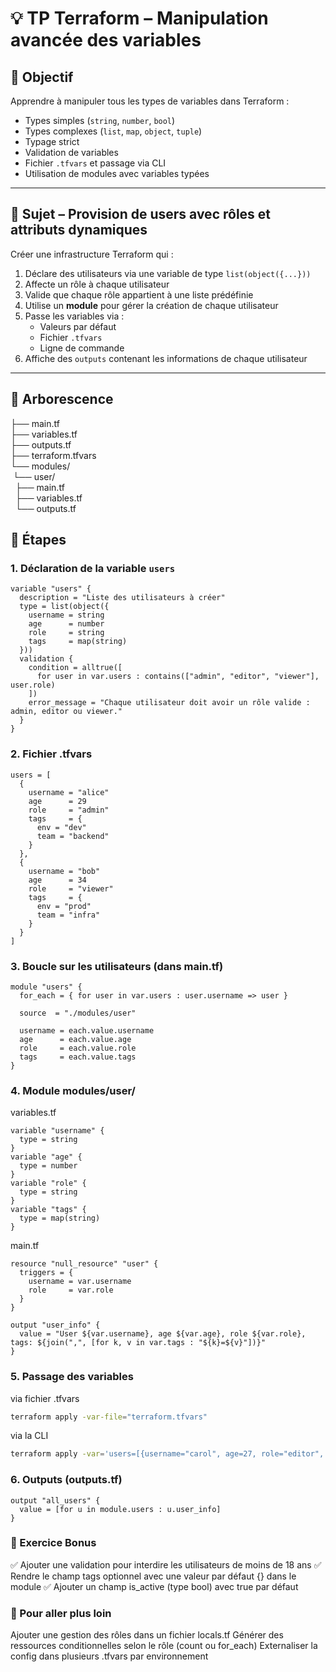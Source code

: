 # 💡 TP Terraform – Manipulation avancée des variables

## 🎯 Objectif

Apprendre à manipuler tous les types de variables dans Terraform :

- Types simples (`string`, `number`, `bool`)
- Types complexes (`list`, `map`, `object`, `tuple`)
- Typage strict
- Validation de variables
- Fichier `.tfvars` et passage via CLI
- Utilisation de modules avec variables typées

---

## 🧩 Sujet – Provision de users avec rôles et attributs dynamiques

Créer une infrastructure Terraform qui :

1. Déclare des utilisateurs via une variable de type `list(object({...}))`
2. Affecte un rôle à chaque utilisateur
3. Valide que chaque rôle appartient à une liste prédéfinie
4. Utilise un **module** pour gérer la création de chaque utilisateur
5. Passe les variables via :
   - Valeurs par défaut
   - Fichier `.tfvars`
   - Ligne de commande
6. Affiche des `outputs` contenant les informations de chaque utilisateur

---

## 📁 Arborescence

├── main.tf<br>
├── variables.tf<br>
├── outputs.tf<br>
├── terraform.tfvars<br>
└── modules/<br>
&nbsp;└── user/<br>
&nbsp;&nbsp;├── main.tf<br>
&nbsp;&nbsp;├── variables.tf<br>
&nbsp;&nbsp;└── outputs.tf<br>

## 🔧 Étapes

### 1. Déclaration de la variable `users`

```hcl
variable "users" {
  description = "Liste des utilisateurs à créer"
  type = list(object({
    username = string
    age      = number
    role     = string
    tags     = map(string)
  }))
  validation {
    condition = alltrue([
      for user in var.users : contains(["admin", "editor", "viewer"], user.role)
    ])
    error_message = "Chaque utilisateur doit avoir un rôle valide : admin, editor ou viewer."
  }
}
```

### 2. Fichier .tfvars 

```hcl
users = [
  {
    username = "alice"
    age      = 29
    role     = "admin"
    tags     = {
      env = "dev"
      team = "backend"
    }
  },
  {
    username = "bob"
    age      = 34
    role     = "viewer"
    tags     = {
      env = "prod"
      team = "infra"
    }
  }
]
```

### 3. Boucle sur les utilisateurs (dans main.tf)

```hcl
module "users" {
  for_each = { for user in var.users : user.username => user }

  source  = "./modules/user"

  username = each.value.username
  age      = each.value.age
  role     = each.value.role
  tags     = each.value.tags
}
```

### 4. Module modules/user/

variables.tf 
```hcl
variable "username" {
  type = string
}
variable "age" {
  type = number
}
variable "role" {
  type = string
}
variable "tags" {
  type = map(string)
}
```

main.tf
```hcl
resource "null_resource" "user" {
  triggers = {
    username = var.username
    role     = var.role
  }
}

output "user_info" {
  value = "User ${var.username}, age ${var.age}, role ${var.role}, tags: ${join(",", [for k, v in var.tags : "${k}=${v}"])}"
}
```

### 5. Passage des variables
via fichier .tfvars
```sh
terraform apply -var-file="terraform.tfvars"
```

via la CLI 
```sh
terraform apply -var='users=[{username="carol", age=27, role="editor", tags={env="stage", team="data"}}]'
```

### 6. Outputs (outputs.tf)
```hcl
output "all_users" {
  value = [for u in module.users : u.user_info]
}
```

### 🧪 Exercice Bonus

✅ Ajouter une validation pour interdire les utilisateurs de moins de 18 ans
✅ Rendre le champ tags optionnel avec une valeur par défaut {} dans le module
✅ Ajouter un champ is_active (type bool) avec true par défaut

### 🚀 Pour aller plus loin

Ajouter une gestion des rôles dans un fichier locals.tf
Générer des ressources conditionnelles selon le rôle (count ou for_each)
Externaliser la config dans plusieurs .tfvars par environnement

